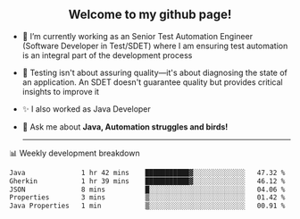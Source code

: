 <h2 align="center">Welcome to my github page!</h2>

- 🔭 I’m currently working as an Senior Test Automation Engineer (Software Developer in Test/SDET) where I am ensuring test automation is an integral part of the development process
- 🎩 Testing isn't about assuring quality—it's about diagnosing the state of an application. An SDET doesn't guarantee quality but provides critical insights to improve it
- ✨ I also worked as Java Developer
- 💬 Ask me about **Java, Automation struggles and birds!**
  
  -------
  
📊 Weekly development breakdown

<!--START_SECTION:waka-->

```txt
Java              1 hr 42 mins    ███████████▓░░░░░░░░░░░░░   47.32 %
Gherkin           1 hr 39 mins    ███████████▓░░░░░░░░░░░░░   46.12 %
JSON              8 mins          █░░░░░░░░░░░░░░░░░░░░░░░░   04.06 %
Properties        3 mins          ▒░░░░░░░░░░░░░░░░░░░░░░░░   01.42 %
Java Properties   1 min           ▒░░░░░░░░░░░░░░░░░░░░░░░░   00.91 %
```

<!--END_SECTION:waka-->

